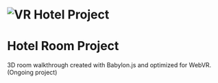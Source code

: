 # ![VR Hotel Project](https://github.com/nomadicvince/Room-Project/blob/master/hotel_room.png)

# Hotel Room Project
3D room walkthrough created with Babylon.js and optimized for WebVR. (Ongoing project)
